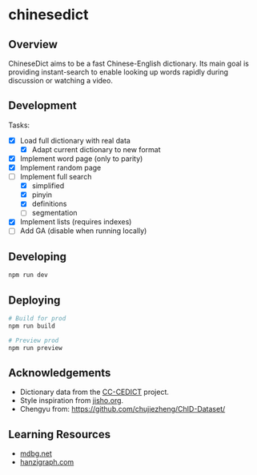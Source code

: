 # chinesedict

## Overview

ChineseDict aims to be a fast Chinese-English dictionary. Its main goal is
providing instant-search to enable looking up words rapidly during discussion
or watching a video.

## Development

Tasks:

- [x] Load full dictionary with real data
    - [x] Adapt current dictionary to new format
- [x] Implement word page (only to parity)
- [x] Implement random page
- [ ] Implement full search
    - [x] simplified
    - [x] pinyin
    - [x] definitions
    - [ ] segmentation
- [x] Implement lists (requires indexes)
- [ ] Add GA (disable when running locally)

## Developing

```bash
npm run dev
```

## Deploying

```bash
# Build for prod
npm run build

# Preview prod
npm run preview
```

## Acknowledgements

- Dictionary data from the [CC-CEDICT](https://cc-cedict.org/) project.
- Style inspiration from [jisho.org](https://jisho.org).
- Chengyu from: https://github.com/chujiezheng/ChID-Dataset/

## Learning Resources

- [mdbg.net](https://www.mdbg.net/)
- [hanzigraph.com](https://hanzigraph.com/)
